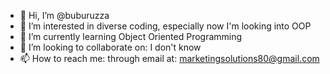 - 👋 Hi, I’m @buburuzza
- 👀 I’m interested in diverse coding, especially now I'm looking into OOP
- 🌱 I’m currently learning Object Oriented Programming
- 💞️ I’m looking to collaborate on: I don't know
- 📫 How to reach me: through email at: marketingsolutions80@gmail.com

<!---
buburuzza/buburuzza is a ✨ special ✨ repository because its `README.md` (this file) appears on your GitHub profile.
You can click the Preview link to take a look at your changes.
--->
